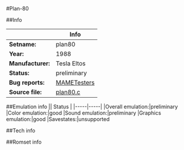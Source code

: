 #Plan-80

##Info

||Info|
|-----|-----|
|**Setname:**|plan80
|**Year:**|1988
|**Manufacturer:**|Tesla Eltos
|**Status:**|preliminary
|**Bug reports:**|[MAMETesters](http://mametesters.org/view_all_set.php?type=1&temporary=y&search=plan80.c)
|**Source file:**|[plan80.c](https://github.com/mamedev/mame/blob/master/src/mess/drivers/plan80.c)

##Emulation info
|| Status |
|-----|-----|
|Overall emulation:|preliminary
|Color emulation:|good
|Sound emulation:|preliminary
|Graphics emulation:|good
|Savestates:|unsupported

##Tech info

##Romset info

<!--- START OF EDITED COMMENT DO NOT TOUCH TEXT ABOVE-->
